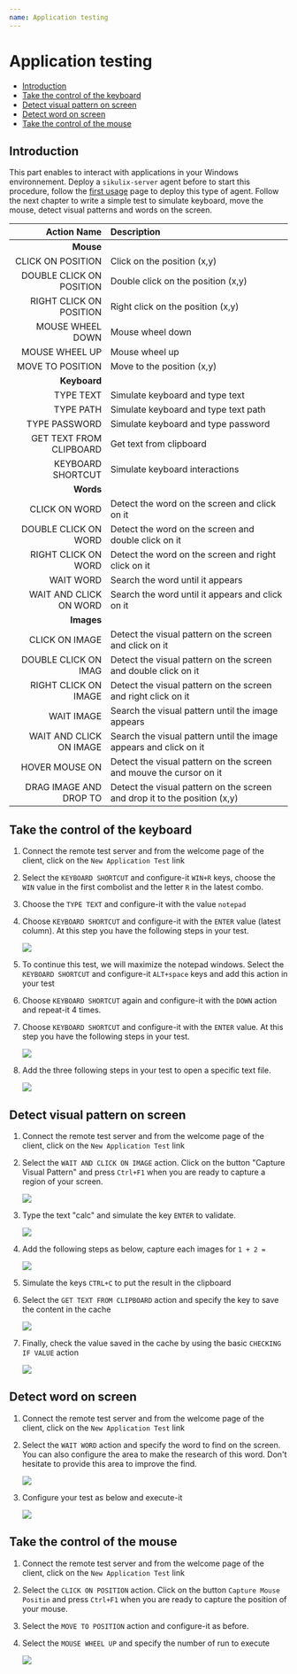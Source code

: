 ```yaml
---
name: Application testing
---
```


# Application testing

* [Introduction](application_testing#introduction)
* [Take the control of the keyboard](application_testing#take-the-control-of-the-keyboard)
* [Detect visual pattern on screen](application_testing#detect-visual-pattern-on-screen)
* [Detect word on screen](application_testing#detect-word-on-screen)
* [Take the control of the mouse](application_testing#take-the-control-of-the-mouse)

## Introduction

This part enables to interact with applications in your Windows environnement.
Deploy a `sikulix-server` agent before to start this procedure, follow the [first usage](http://documentations.extensivetesting.org/docs/toolbox_deployment/first_connection) page to deploy this type of agent.
Follow the next chapter to write a simple test to simulate keyboard, move the mouse, detect visual patterns and words on the screen.

|Action Name|Description|
|-----:|:-----|
|**Mouse**||
|CLICK ON POSITION|Click on the position (x,y)|
|DOUBLE CLICK ON POSITION|Double click on the position (x,y)|
|RIGHT CLICK ON POSITION|Right click on the position (x,y)|
|MOUSE WHEEL DOWN|Mouse wheel down|
|MOUSE WHEEL UP|Mouse wheel up|
|MOVE TO POSITION|Move to the position (x,y)|
|**Keyboard**||
|TYPE TEXT|Simulate keyboard and type text|
|TYPE PATH|Simulate keyboard and type text path|
|TYPE PASSWORD|Simulate keyboard and type password|
|GET TEXT FROM CLIPBOARD|Get text from clipboard|
|KEYBOARD SHORTCUT|Simulate keyboard interactions|
|**Words**||
|CLICK ON WORD|Detect the word on the screen and click on it|
|DOUBLE CLICK ON WORD|Detect the word on the screen and double click on it|
|RIGHT CLICK ON WORD|Detect the word on the screen and right click on it|
|WAIT WORD|Search the word until it appears|
|WAIT AND CLICK ON WORD|Search the word until it appears and click on it|
|**Images**||
|CLICK ON IMAGE|Detect the visual pattern on the screen and click on it|
|DOUBLE CLICK ON IMAG|Detect the visual pattern on the screen and double click on it|
|RIGHT CLICK ON IMAGE|Detect the visual pattern on the screen and right click on it|
|WAIT IMAGE|Search the visual pattern until the image appears|
|WAIT AND CLICK ON IMAGE|Search the visual pattern until the image appears and click on it|
|HOVER MOUSE ON|Detect the visual pattern on the screen and mouve the cursor on it|
|DRAG IMAGE AND DROP TO|Detect the visual pattern on the screen and drop it to the position (x,y)|

## Take the control of the keyboard

1. Connect the remote test server and from the welcome page of the client, click on the `New Application Test` link 

2. Select the `KEYBOARD SHORTCUT` and configure-it `WIN+R` keys, choose the `WIN` value in the first combolist and the letter `R` in the latest combo.

3. Choose the `TYPE TEXT` and configure-it with the value `notepad`

4. Choose `KEYBOARD SHORTCUT` and configure-it with the `ENTER` value (latest column). At this step you have the following steps in your test.

    ![](/docs/images/aa_app_steps1.png)

5. To continue this test, we will maximize the notepad windows. Select the `KEYBOARD SHORTCUT` and configure-it `ALT+space` keys and add this action in your test

6. Choose `KEYBOARD SHORTCUT` again and configure-it with the `DOWN` action and repeat-it 4 times.

7. Choose `KEYBOARD SHORTCUT` and configure-it with the `ENTER` value. At this step you have the following steps in your test.

    ![](/docs/images/aa_app_steps2.png)

8. Add the three following steps in your test to open a specific text file.

    ![](/docs/images/aa_app_steps3.png)

## Detect visual pattern on screen

1. Connect the remote test server and from the welcome page of the client, click on the `New Application Test` link 

2. Select the `WAIT AND CLICK ON IMAGE` action. Click on the button "Capture Visual Pattern" and press `Ctrl+F1` when you are ready to capture a region of your screen.

    ![](/docs/images/aa_app_img1.png)

3. Type the text "calc" and simulate the key `ENTER` to validate.

    ![](/docs/images/aa_app_img2.png)

4. Add the following steps as below, capture each images for `1 + 2 =`

    ![](/docs/images/aa_app_img3.png)
 
5. Simulate the keys `CTRL+C` to put the result in the clipboard

6. Select the `GET TEXT FROM CLIPBOARD` action and specify the key to save the content in the cache

    ![](/docs/images/aa-app-clipboard.png)

7. Finally, check the value saved in the cache by using the basic `CHECKING IF VALUE` action

    ![](/docs/images/aa_app_img4.png)

## Detect word on screen

1. Connect the remote test server and from the welcome page of the client, click on the `New Application Test` link 

2. Select the `WAIT WORD` action and specify the word to find on the screen. You can also configure the area to make the research of this word. Don't hesitate to provide this area to improve the find.

    ![](/docs/images/aa_app_word1.png)

3. Configure your test as below and execute-it

    ![](/docs/images/aa_app_word2.png)

## Take the control of the mouse

1. Connect the remote test server and from the welcome page of the client, click on the `New Application Test` link 

2. Select the `CLICK ON POSITION` action. Click on the button `Capture Mouse Positin` and press `Ctrl+F1` when you are ready to capture the position of your mouse.

3. Select the `MOVE TO POSITION` action and configure-it as before.

4. Select the `MOUSE WHEEL UP` and specify the number of run to execute

    ![](/docs/images/aa_app_mouse.png)